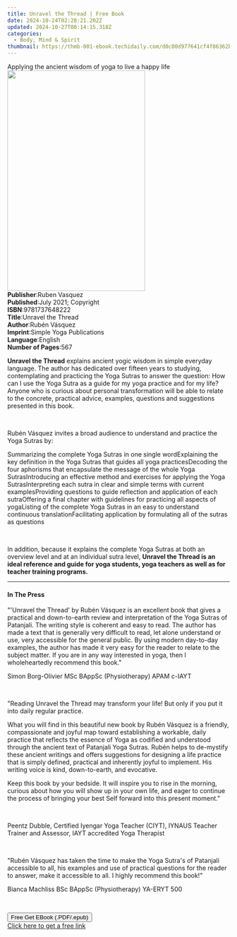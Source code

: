 ```yaml
---
title: Unravel the Thread | Free Book
date: 2024-10-24T02:28:21.202Z
updated: 2024-10-27T00:14:15.318Z
categories:
  - Body, Mind & Spirit
thumbnail: https://thmb-001-ebook.techidaily.com/d0c00d977641cf4f86362baf0db2b05976fb6aa2ae3509dcd75510c21e82581c.jpg
---
```

<main id="book-container">
  <div class="flex flex-col">
    <div class="book-brief flex-1 py-6 px-4 sm:p-6 md:py-10 md:px-8">
      <!-- brief-->
      <div class="book-brief-main">
        Applying the ancient wisdom of yoga to live a happy life
      </div>
    </div>
    <div
      class="book-meta-info flex-1 grid gap-4 col-start-1 col-end-3 row-start-1 sm:mb-6 sm:grid-cols-4 lg:gap-6 lg:col-start-2 lg:row-end-6 lg:row-span-6 lg:mb-0"
    >
      <div
        class="book-meta-info-left place-content-center mt-4 p-4 text-sm leading-6 col-start-2 col-span-2 dark:text-slate-400"
      >
        <img
          class="w-full h-500 object-cover rounded-lg sm:h-255 sm:col-span-2 lg:col-span-full"
          src="https://img-001-ebook.techidaily.com/9d285e7fcd6073a4c9e8c9b5a0757a535b24fe81491141eb3d348048c86c83ac.jpg"
          alt=""
          width="312"
          height="500"
        />
      </div>
      <div
        class="book-meta-info-right mt-2 col-start-1 row-start-2 col-span-3 self-center"
      >
        <!-- meta data  -->
        <div class="flex flex-col px-4 md:px-8">
          <div class="flex-1">
            <strong>Publisher</strong>:<span class="px-2">Ruben Vasquez</span>
          </div>
          <div class="flex-1">
            <strong>Published</strong>:<span class="px-2"
              >July 2021; Copyright</span
            >
          </div>
          <div class="flex-1">
            <strong>ISBN</strong>:<span class="px-2">9781737648222</span>
          </div>
          <div class="flex-1">
            <strong>Title</strong>:<span class="px-2">Unravel the Thread</span>
          </div>
          <div class="flex-1">
            <strong>Author</strong>:<span class="px-2">Rubén Vásquez</span>
          </div>
          <div class="flex-1">
            <strong>Imprint</strong>:<span class="px-2"
              >Simple Yoga Publications</span
            >
          </div>
          <div class="flex-1">
            <strong>Language</strong>:<span class="px-2">English</span>
          </div>
          <div class="flex-1">
            <strong>Number of Pages</strong>:<span class="px-2">567</span>
          </div>
        </div>
      </div>
    </div>
    <div class="book-description flex-1 py-6 px-4 sm:p-6 md:py-10 md:px-8">
      <div class="book-description-main">
        <div accordion-content="" id="description">
          <p>
            <strong>Unravel the Thread</strong> explains ancient yogic wisdom in
            simple everyday language. The author has dedicated over fifteen
            years to studying, contemplating and practicing the Yoga Sutras to
            answer the question: How can I use the Yoga Sutra as a guide for my
            yoga practice and for my life? Anyone who is curious about personal
            transformation will be able to relate to the concrete, practical
            advice, examples, questions and suggestions presented in this book.
          </p>
          <p><br /></p>
          <p>
            Rubén Vásquez invites a broad audience to understand and practice
            the Yoga Sutras by:
          </p>
          Summarizing the complete Yoga Sutras in one single wordExplaining the
          key definition in the Yoga Sutras that guides all yoga
          practicesDecoding the four aphorisms that encapsulate the message of
          the whole Yoga SutrasIntroducing an effective method and exercises for
          applying the Yoga SutrasInterpreting each sutra in clear and simple
          terms with current examplesProviding questions to guide reflection and
          application of each sutraOffering a final chapter with guidelines for
          practicing all aspects of yogaListing of the complete Yoga Sutras in
          an easy to understand continuous translationFacilitating application
          by formulating all of the sutras as questions
          <p><br /></p>
          <p>
            In addition, because it explains the complete Yoga Sutras at both an
            overview level and at an individual sutra level,
            <strong
              >Unravel the Thread is an ideal reference and guide for yoga
              students, yoga teachers as well as for teacher training
              programs.</strong
            >
          </p>
        </div>
        <div class="accordion-fader"></div>
      </div>
    </div>
    <div class="book-excerpts flex-1 py-6 px-4 sm:p-6 md:py-10 md:px-8">
      <!-- excerpts-->
      <div class="book-excerpts-main">
        <hr />
        <h4 class="placeholder placeholder-heading">
          <span>In The Press</span>
        </h4>
        <p></p>
        <p>
          "'Unravel the Thread' by Rubén Vásquez is an excellent book that gives
          a practical and down-to-earth review and interpretation of the Yoga
          Sutras of Patanjali. The writing style is coherent and easy to read.
          The author has made a text that is generally very difficult to read,
          let alone understand or use, very accessible for the general public.
          By using modern day-to-day examples, the author has made it very easy
          for the reader to relate to the subject matter. If you are in any way
          interested in yoga, then I wholeheartedly recommend this book."
        </p>
        <p>Simon Borg-Olivier MSc BAppSc (Physiotherapy) APAM c-IAYT</p>
        <p><br /></p>
        <p>
          "Reading Unravel the Thread may transform your life!&nbsp;But only if
          you put it into daily regular practice.&nbsp;
        </p>
        <p>
          What you will find in this beautiful new book by Rubén Vásquez is a
          friendly, compassionate and joyful map toward establishing a workable,
          daily practice that reflects the essence of Yoga as codified and
          understood through the ancient text of Patanjali Yoga
          Sutras.&nbsp;Rubén helps to de-mystify these ancient writings and
          offers suggestions for designing a life practice that is simply
          defined, practical and inherently joyful to implement.&nbsp;His
          writing voice is kind, down-to-earth, and evocative.
        </p>
        <p>
          Keep this book by your bedside.&nbsp;It will inspire you to rise in
          the morning, curious about how you will show up in your own life, and
          eager to continue the process of bringing your best Self forward into
          this present moment."
        </p>
        <p><br /></p>
        <p>
          Peentz Dubble, Certified Iyengar Yoga Teacher (CIYT), IYNAUS Teacher
          Trainer and Assessor, IAYT accredited Yoga Therapist
        </p>
        <p><br /></p>
        <p>
          "Rubén Vásquez has taken the time to make the Yoga Sutra's of
          Patanjali accessible to all, his examples and use of practical
          questions for the reader to answer, make it accessible to all. I
          highly recommend this book!"
        </p>
        <p>Bianca Machliss BSc BAppSc (Physiotherapy) YA-ERYT 500</p>
        <p><br /></p>
        <p></p>
      </div>
    </div>
    <div
      class="book-about-author flex-1 py-6 px-4 sm:p-6 md:py-10 md:px-8"
    ></div>
    <div class="book-free-get flex-1 py-6 px-4 sm:p-6 md:py-10 md:px-8">
      <button
        id="btn-free-get"
        class="bg-blue-500 hover:bg-blue-700 text-white font-bold py-2 px-4 rounded"
      >
        Free Get EBook (.PDF/.epub)
      </button>
      <div id="countdown-display" class="px-2 text-lg mt-2"></div>
      <a
        id="free-link"
        class="hidden bg-blue-500 hover:bg-blue-700 text-white font-bold py-2 px-4 rounded"
        href="https://www.ebooks.com/en-us/book/210342635/unravel-the-thread/rub-n-v-squez/"
        target="_blank"
        >Click here to get a free link</a
      >
    </div>
    <script>
      let countdownTime = 0;
      let countdownInterval = null;
      document
        .getElementById('btn-free-get')
        .addEventListener('click', startCountdown);
      function startCountdown() {
        countdownTime = new Date().getTime() + 60000 * 3;
        countdownInterval = setInterval(updateCountdown, 1000);
        document.getElementById('btn-free-get').disabled = true;
        document
          .getElementById('btn-free-get')
          .classList.add('bg-gray-500', 'cursor-not-allowed');
      }
      function updateCountdown() {
        let currentTime = new Date().getTime();
        let timeLeft = countdownTime - currentTime;
        let secondsLeft = Math.floor(timeLeft / 1000);
        document.getElementById('countdown-display').innerHTML =
          `Remaining time: ${secondsLeft} seconds.`;
        if (secondsLeft <= 0) {
          clearInterval(countdownInterval);
          document.getElementById('btn-free-get').classList.add('hidden');
          document.getElementById('free-link').classList.remove('hidden');
          document.getElementById('countdown-display').innerHTML = '';
        }
      }
    </script>
  </div>
</main>

<ins class="adsbygoogle"
      style="display:block"
      data-ad-client="ca-pub-7571918770474297"
      data-ad-slot="8358498916"
      data-ad-format="auto"
      data-full-width-responsive="true"></ins>
    